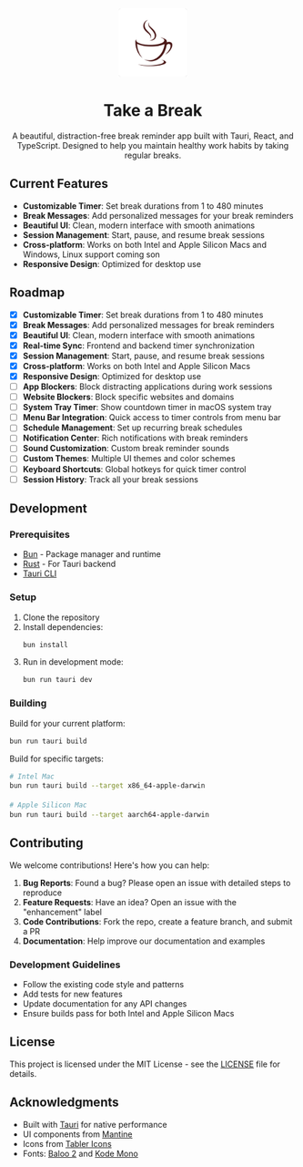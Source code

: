<div align="center">
  <img src="src-tauri/icons/Square310x310Logo.png" alt="Take a Break Logo" width="120" height="120">
  <h1>Take a Break</h1>
  <p>A beautiful, distraction-free break reminder app built with Tauri, React, and TypeScript. Designed to help you maintain healthy work habits by taking regular breaks.</p>
</div>


## Current Features

- **Customizable Timer**: Set break durations from 1 to 480 minutes
- **Break Messages**: Add personalized messages for your break reminders
- **Beautiful UI**: Clean, modern interface with smooth animations
- **Session Management**: Start, pause, and resume break sessions
- **Cross-platform**: Works on both Intel and Apple Silicon Macs and Windows, Linux support coming son
- **Responsive Design**: Optimized for desktop use

## Roadmap

- [x] **Customizable Timer**: Set break durations from 1 to 480 minutes
- [x] **Break Messages**: Add personalized messages for break reminders
- [x] **Beautiful UI**: Clean, modern interface with smooth animations
- [x] **Real-time Sync**: Frontend and backend timer synchronization
- [x] **Session Management**: Start, pause, and resume break sessions
- [x] **Cross-platform**: Works on both Intel and Apple Silicon Macs
- [x] **Responsive Design**: Optimized for desktop use
- [ ] **App Blockers**: Block distracting applications during work sessions
- [ ] **Website Blockers**: Block specific websites and domains
- [ ] **System Tray Timer**: Show countdown timer in macOS system tray
- [ ] **Menu Bar Integration**: Quick access to timer controls from menu bar
- [ ] **Schedule Management**: Set up recurring break schedules
- [ ] **Notification Center**: Rich notifications with break reminders
- [ ] **Sound Customization**: Custom break reminder sounds
- [ ] **Custom Themes**: Multiple UI themes and color schemes
- [ ] **Keyboard Shortcuts**: Global hotkeys for quick timer control
- [ ] **Session History**: Track all your break sessions

## Development

### Prerequisites

- [Bun](https://bun.sh/) - Package manager and runtime
- [Rust](https://rustup.rs/) - For Tauri backend
- [Tauri CLI](https://tauri.app/v1/guides/getting-started/prerequisites#tauri-cli)

### Setup

1. Clone the repository
2. Install dependencies:
   ```bash
   bun install
   ```
3. Run in development mode:
   ```bash
   bun run tauri dev
   ```

### Building

Build for your current platform:
```bash
bun run tauri build
```

Build for specific targets:
```bash
# Intel Mac
bun run tauri build --target x86_64-apple-darwin

# Apple Silicon Mac
bun run tauri build --target aarch64-apple-darwin
```

## Contributing

We welcome contributions! Here's how you can help:

1. **Bug Reports**: Found a bug? Please open an issue with detailed steps to reproduce
2. **Feature Requests**: Have an idea? Open an issue with the "enhancement" label
3. **Code Contributions**: Fork the repo, create a feature branch, and submit a PR
4. **Documentation**: Help improve our documentation and examples

### Development Guidelines

- Follow the existing code style and patterns
- Add tests for new features
- Update documentation for any API changes
- Ensure builds pass for both Intel and Apple Silicon Macs

## License

This project is licensed under the MIT License - see the [LICENSE](LICENSE) file for details.

## Acknowledgments

- Built with [Tauri](https://tauri.app/) for native performance
- UI components from [Mantine](https://mantine.dev/)
- Icons from [Tabler Icons](https://tabler-icons.io/)
- Fonts: [Baloo 2](https://fonts.google.com/specimen/Baloo+2) and [Kode Mono](https://fonts.google.com/specimen/Kode+Mono)

